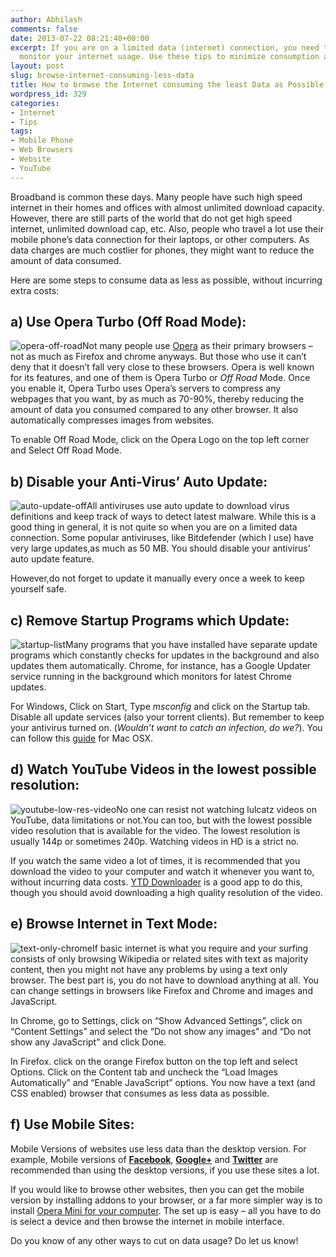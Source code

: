 ```yaml
---
author: Abhilash
comments: false
date: 2013-07-22 08:21:40+00:00
excerpt: If you are on a limited data (internet) connection, you need to constantly
  monitor your internet usage. Use these tips to minimize consumption as much as possible.
layout: post
slug: browse-internet-consuming-less-data
title: How to browse the Internet consuming the least Data as Possible
wordpress_id: 329
categories:
- Internet
- Tips
tags:
- Mobile Phone
- Web Browsers
- Website
- YouTube
---
```


Broadband is common these days. Many people have such high speed internet in their homes and offices with almost unlimited download capacity. However, there are still parts of the world that do not get high speed internet, unlimited download cap, etc. Also, people who travel a lot use their mobile phone’s data connection for their laptops, or other computers. As data charges are much costlier for phones, they might want to reduce the amount of data consumed.

Here are some steps to consume data as less as possible, without incurring extra costs:


## a) Use Opera Turbo (Off Road Mode):


![opera-off-road](https://techcovered.github.io/images/opera-off-road.png)Not many people use [Opera](www.opera.com) as their primary browsers – not as much as Firefox and chrome anyways. But those who use it can’t deny that it doesn’t fall very close to these browsers. Opera is well known for its features, and one of them is Opera Turbo or _Off Road_ Mode. Once you enable it, Opera Turbo uses Opera’s servers to compress any webpages that you want, by as much as 70-90%, thereby reducing the amount of data you consumed compared to any other browser. It also automatically compresses images from websites.

To enable Off Road Mode, click on the Opera Logo on the top left corner and Select Off Road Mode.


## b) Disable your Anti-Virus’ Auto Update:


![auto-update-off](https://techcovered.github.io/images/auto-update-off.png)All antiviruses use auto update to download virus definitions and keep track of ways to detect latest malware. While this is a good thing in general, it is not quite so when you are on a limited data connection. Some popular antiviruses, like Bitdefender (which I use) have very large updates,as much as 50 MB. You should disable your antivirus’ auto update feature.

However,do not forget to update it manually every once a week to keep yourself safe.


## c) Remove Startup Programs which Update:


![startup-list](https://techcovered.github.io/images/startup-list.png)Many programs that you have installed have separate update programs which constantly checks for updates in the background and also updates them automatically. Chrome, for instance, has a Google Updater service running in the background which monitors for latest Chrome updates.

For Windows, Click on Start, Type _msconfig_ and click on the Startup tab. Disable all update services (also your torrent clients). But remember to keep your antivirus turned on. (_Wouldn’t want to catch an infection, do we?_). You can follow this [guide](http://www.switched.com/2009/02/19/how-to-turn-off-startup-programs-on-your-mac-os-x/) for Mac OSX.


## d) Watch YouTube Videos in the lowest possible resolution:


![youtube-low-res-video](https://techcovered.github.io/images/youtube-low-res-video.png)No one can resist not watching lulcatz videos on YouTube, data limitations or not.You can too, but with the lowest possible video resolution that is available for the video. The lowest resolution is usually 144p or sometimes 240p. Watching videos in HD is a strict no.

If you watch the same video a lot of times, it is recommended that you download the video to your computer and watch it whenever you want to, without incurring data costs. [YTD Downloader](http://www.ytddownloader.com/) is a good app to do this, though you should avoid downloading a high quality resolution of the video.


## e) Browse Internet in Text Mode:


![text-only-chrome](https://techcovered.github.io/images/text-only-chrome.png)If basic internet is what you require and your surfing consists of only browsing Wikipedia or related sites with text as majority content, then you might not have any problems by using a text only browser. The best part is, you do not have to download anything at all. You can change settings in browsers like Firefox and Chrome and images and JavaScript.

In Chrome, go to Settings, click on “Show Advanced Settings”, click on “Content Settings” and select the “Do not show any images” and “Do not show any JavaScript” and click Done.

In Firefox. click on the orange Firefox button on the top left and select Options. Click on the Content tab and uncheck the “Load Images Automatically” and “Enable JavaScript” options. You now have a text (and CSS enabled) browser that consumes as less data as possible.


## f) Use Mobile Sites:


Mobile Versions of websites use less data than the desktop version. For example, Mobile versions of **[Facebook](https://m.facebook.com/)**, **[Google+](https://plus.google.com/app/basic)** and **[Twitter](https://mobile.twitter.com)** are recommended than using the desktop versions, if you use these sites a lot.

If you would like to browse other websites, then you can get the mobile version by installing addons to your browser, or a far more simpler way is to install [Opera Mini for your computer](http://techcovered.blogspot.com/2011/08/get-opera-mini-on-your-computer.html). The set up is easy – all you have to do is select a device and then browse the internet in mobile interface.

Do you know of any other ways to cut on data usage? Do let us know!

